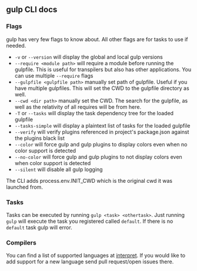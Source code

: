 ## gulp CLI docs

### Flags

gulp has very few flags to know about. All other flags are for tasks to use if needed.

- `-v` or `--version` will display the global and local gulp versions
- `--require <module path>` will require a module before running the gulpfile. This is useful for transpilers but also has other applications. You can use multiple `--require` flags
- `--gulpfile <gulpfile path>` manually set path of gulpfile. Useful if you have multiple gulpfiles. This will set the CWD to the gulpfile directory as well.
- `--cwd <dir path>` manually set the CWD. The search for the gulpfile, as well as the relativity of all requires will be from here.
- `-T` or `--tasks` will display the task dependency tree for the loaded gulpfile
- `--tasks-simple` will display a plaintext list of tasks for the loaded gulpfile
- `--verify` will verify plugins referenced in project's package.json against the plugins black list 
- `--color` will force gulp and gulp plugins to display colors even when no color support is detected
- `--no-color` will force gulp and gulp plugins to not display colors even when color support is detected
- `--silent` will disable all gulp logging

The CLI adds process.env.INIT_CWD which is the original cwd it was launched from.

### Tasks

Tasks can be executed by running `gulp <task> <othertask>`. Just running `gulp` will execute the task you registered called `default`. If there is no `default` task gulp will error.

### Compilers

You can find a list of supported languages at [interpret](https://github.com/tkellen/node-interpret#jsvariants). If you would like to add support for a new language send pull request/open issues there.
